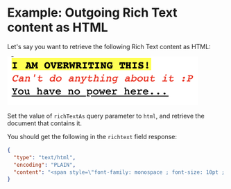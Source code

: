 # Example: Outgoing Rich Text content as HTML

Let's say you want to retrieve the following Rich Text content as HTML:

![Example Rich Text content](../../../../assets/images/ExampleRichtextContent.png)

Set the value of `richTextAs` query parameter to `html`, and retrieve the document that contains it.

You should get the following in the `richtext` field response:

```json
{
  "type": "text/html",
  "encoding": "PLAIN",
  "content": "<span style=\"font-family: monospace ; font-size: 10pt ; font-weight: bold ; color: #000000 ; \">I</span><span style=\"font-family: monospace ; font-size: 10pt ; font-weight: bold ; color: #000000 ; \">&nbsp;</span><span style=\"font-family: monospace ; font-size: 10pt ; font-weight: bold ; color: #000000 ; \">AM OVERWRITING THIS!</span><br />\r\n<span style=\"font-family: monospace ; font-size: 10pt ; font-style: italic ; color: #FF0000 ; \">Can't do anything about it :P</span><br />\r\n<span style=\"font-family: monospace ; font-size: 10pt ; text-decoration: underline ; \">You have no power here...</span>"
}
```
